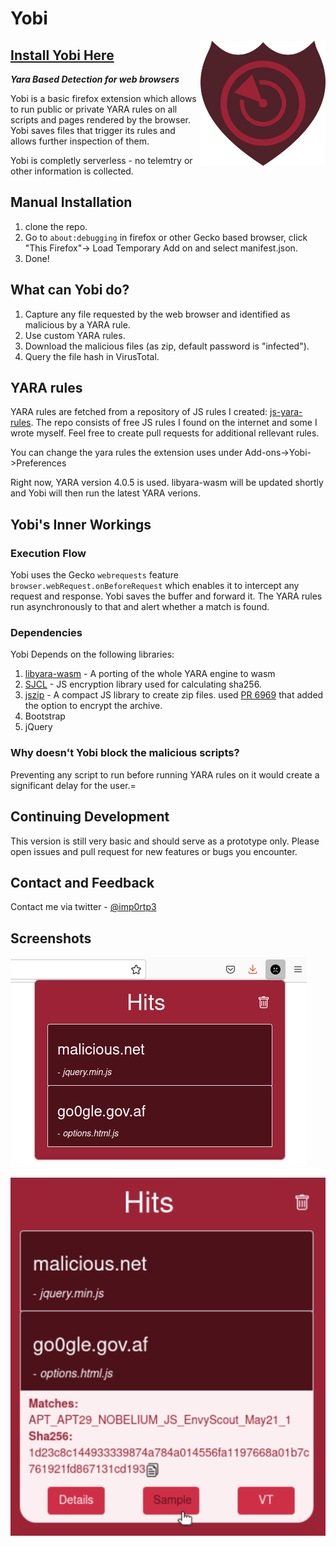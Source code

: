 # Yobi

<img align="right" src="https://raw.githubusercontent.com/imp0rtp3/Yobi/main/icons/icon.png" alt="drawing" width="200"/>

[<h2>Install Yobi Here</h2>](https://addons.mozilla.org/en-US/firefox/addon/yobi/)

***Yara Based Detection for web browsers***

Yobi is a basic firefox extension which allows to run public or private YARA rules on all scripts and pages rendered by the browser.
Yobi saves files that trigger its rules and allows further inspection of them.

Yobi is completly serverless - no telemtry or other information is collected.

## Manual Installation

1. clone the repo.
2. Go to `about:debugging` in firefox or other Gecko based browser, click "This Firefox"-> Load Temporary Add on and select manifest.json.
3. Done!

## What can Yobi do?

1. Capture any file requested by the web browser and identified as malicious by a YARA rule.
2. Use custom YARA rules.
3. Download the malicious files   (as zip, default password is "infected").
4. Query the file hash in VirusTotal.


## YARA rules

YARA rules are fetched from a repository of JS rules I created: [js-yara-rules](https://github.com/imp0rtp3/js-yara-rules/). The repo consists of free JS rules I found on the internet and some I wrote myself. Feel free to create pull requests for additional rellevant rules. 

You can change the yara rules the extension uses under Add-ons->Yobi->Preferences

Right now, YARA version 4.0.5 is used. libyara-wasm will be updated shortly and Yobi will then run the latest YARA verions.

## Yobi's Inner Workings

### Execution Flow

Yobi uses the Gecko `webrequests` feature `browser.webRequest.onBeforeRequest` which enables it to intercept any request and response. Yobi saves the buffer and forward it. The YARA rules run asynchronously to that and alert whether a match is found.


### Dependencies
Yobi Depends on the following libraries:
1. [libyara-wasm](https://github.com/mattnotmitt/libyara-wasm) - A porting of the whole YARA engine to wasm
2. [SJCL](https://github.com/bitwiseshiftleft/sjcl) - JS encryption library used for calculating sha256.
3. [jszip](https://github.com/Stuk/jszip) - A compact JS library to create zip files. used [PR 6969](https://github.com/Stuk/jszip/pull/696) that added the option to encrypt the archive.
4. Bootstrap
5. jQuery

### Why doesn't Yobi block the malicious scripts?

Preventing any script to run before running YARA rules on it would create a significant delay for the user.= 

## Continuing Development

This version is still very basic and should serve as a prototype only. Please open issues and pull request for new features or bugs you encounter.

## Contact and Feedback

Contact me via twitter - [@imp0rtp3](https://twitter.com/imp0rtp3/)

## Screenshots

![Yobi alerts Dashboard Closed](https://raw.githubusercontent.com/imp0rtp3/Yobi/main/screens/scr1.png)

![Yobi alerts Dashboard Opened](https://raw.githubusercontent.com/imp0rtp3/Yobi/main/screens/scr2.png)
